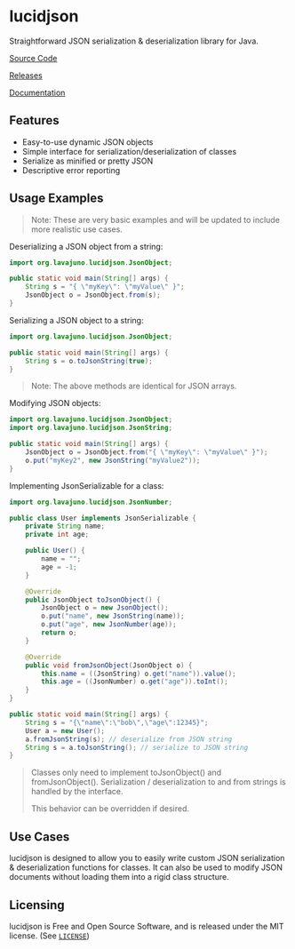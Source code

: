 # lucidjson

Straightforward JSON serialization &amp; deserialization library for Java.

[Source Code](https://github.com/lavajuno/lucidjson)

[Releases](https://github.com/lavajuno/lucidjson/releases)

[Documentation](https://lavajuno.github.io/lucidjson/docs/index.html)

## Features
- Easy-to-use dynamic JSON objects
- Simple interface for serialization/deserialization of classes
- Serialize as minified or pretty JSON
- Descriptive error reporting

## Usage Examples

> Note: These are very basic examples and will be updated to include more realistic use cases.

Deserializing a JSON object from a string:

```java
import org.lavajuno.lucidjson.JsonObject;

public static void main(String[] args) {
    String s = "{ \"myKey\": \"myValue\" }";
    JsonObject o = JsonObject.from(s);
}
```
Serializing a JSON object to a string:
```java
import org.lavajuno.lucidjson.JsonObject;

public static void main(String[] args) {
    String s = o.toJsonString(true);
}
```

> Note: The above methods are identical for JSON arrays.

Modifying JSON objects:

```java
import org.lavajuno.lucidjson.JsonObject;
import org.lavajuno.lucidjson.JsonString;

public static void main(String[] args) {
    JsonObject o = JsonObject.from("{ \"myKey\": \"myValue\" }");
    o.put("myKey2", new JsonString("myValue2"));
}

```

Implementing JsonSerializable for a class:

```java
import org.lavajuno.lucidjson.JsonNumber;

public class User implements JsonSerializable {
    private String name;
    private int age;

    public User() {
        name = "";
        age = -1;
    }

    @Override
    public JsonObject toJsonObject() {
        JsonObject o = new JsonObject();
        o.put("name", new JsonString(name));
        o.put("age", new JsonNumber(age));
        return o;
    }

    @Override
    public void fromJsonObject(JsonObject o) {
        this.name = ((JsonString) o.get("name")).value();
        this.age = ((JsonNumber) o.get("age")).toInt();
    }
}

public static void main(String[] args) {
    String s = "{\"name\":\"bob\",\"age\":12345}";
    User a = new User();
    a.fromJsonString(s); // deserialize from JSON string
    String s = a.toJsonString(); // serialize to JSON string
}

```

> Classes only need to implement toJsonObject() and fromJsonObject().
> Serialization / deserialization to and from strings is handled by the interface.
> 
> This behavior can be overridden if desired.

## Use Cases
lucidjson is designed to allow you to easily write custom JSON serialization & deserialization
functions for classes. It can also be used to modify JSON documents without loading them
into a rigid class structure.

## Licensing

lucidjson is Free and Open Source Software, and is released under the MIT license. (See [`LICENSE`](LICENSE))
